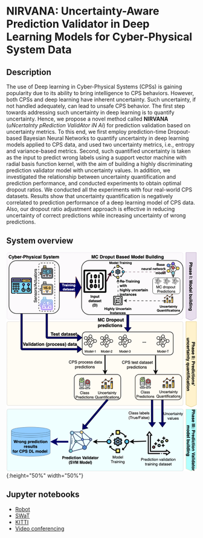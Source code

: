 # NIRVANA: Uncertainty-Aware Prediction Validator in Deep Learning Models for Cyber-Physical System Data

## Description
The use of Deep learning in Cyber-Physical Systems (CPSs) is gaining popularity due to its ability to bring intelligence to CPS behaviors. However, both CPSs and deep learning have inherent uncertainty. Such uncertainty, if not handled adequately, can lead to unsafe CPS behavior. The first step towards addressing such uncertainty in deep learning is to quantify uncertainty. Hence, we propose a novel method called **NIRVANA** (*uNcertaInty pRediction ValidAtor iN Ai*) for prediction validation based on uncertainty metrics. To this end, we first employ prediction-time Dropout-based Bayesian Neural Networks to quantify uncertainty in deep learning models applied to CPS data, and used two uncertainty metrics, i.e., entropy and variance-based metrics. Second, such quantified uncertainty is taken as the input to predict wrong labels using a support vector machine with radial basis function kernel, with the aim of building a highly discriminating prediction validator model with uncertainty values. In addition, we investigated the relationship between uncertainty quantification and prediction performance, and conducted experiments to obtain optimal dropout ratios. We conducted all the experiments with four real-world CPS datasets. Results show that uncertainty quantification is negatively correlated to prediction performance of a deep learning model of CPS data. Also, our dropout ratio adjustment approach is effective in reducing uncertainty of correct predictions while increasing uncertainty of wrong predictions.

## System overview
![Process](https://raw.githubusercontent.com/Simula-COMPLEX/nirvana/main/desc_imgs/system_overview.png){:height="50%" width="50%"}

## Jupyter notebooks
- [Robot](https://github.com/Simula-COMPLEX/nirvana/blob/main/robot-uncertainty-v2.ipynb)
- [SWaT](https://github.com/Simula-COMPLEX/nirvana/blob/main/swat-v2.ipynb)
- [KITTI](https://github.com/Simula-COMPLEX/nirvana/blob/main/KITTI-v2.ipynb)
- [Video conferencing](https://github.com/Simula-COMPLEX/nirvana/blob/main/Video%20conferencing-v2.ipynb)